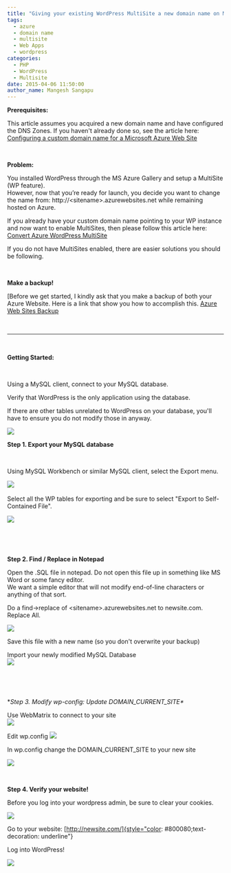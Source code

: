 ```yaml
---
title: "Giving your existing WordPress MultiSite a new domain name on Microsoft Azure"
tags:
  - azure
  - domain name
  - multisite
  - Web Apps
  - wordpress
categories:
  - PHP
  - WordPress
  - Multisite
date: 2015-04-06 11:50:00
author_name: Mangesh Sangapu
---
```


**Prerequisites:**

This article assumes you acquired a new domain name and have configured the DNS Zones.
If you haven't already done so, see the article here: [Configuring a custom domain name for a Microsoft Azure Web Site](http://blogs.msdn.com/b/brunoterkaly/archive/2014/03/24/configuring-a-custom-domain-name-for-a-microsoft-azure-web-sites.aspx)

 

**Problem:**

You installed WordPress through the MS Azure Gallery and setup a MultiSite (WP feature).\
However, now that you’re ready for launch, you decide you want to change the name from: http://\<sitename\>.azurewebsites.net while remaining hosted on Azure.

If you already have your custom domain name pointing to your WP instance and now want to enable MultiSites, then please follow this article here: [Convert Azure WordPress MultiSite](http://azure.microsoft.com/en-us/documentation/articles/web-sites-php-convert-wordpress-multisite/%20)

If you do not have MultiSites enabled, there are easier solutions you should be following.

 

**Make a backup!**

[Before we get started, I kindly ask that you make a backup of both your Azure Website. Here is a link that show you how to accomplish this. [Azure Web Sites Backup](http://azure.microsoft.com/en-us/documentation/articles/web-sites-backup/)

 

------------------------------------------------------------------------

 

**Getting Started:**

 

Using a MySQL client, connect to your MySQL database.

Verify that WordPress is the only application using the database.

If there are other tables unrelated to WordPress on your database, you'll have to ensure you do not modify those in anyway.

![](/media/2019/03/6835.wp_tables.png)

**Step 1. Export your MySQL database**

 

Using MySQL Workbench or similar MySQL client, select the Export menu.

![](/media/2019/03/2311.mysql_data_export.png)
 

Select all the WP tables for exporting and be sure to select "Export to Self-Contained File".

![](/media/2019/03/8814.mysql_start_export.png)

 

 

**Step 2. Find / Replace in Notepad**

Open the .SQL file in notepad. Do not open this file up in something like MS Word or some fancy editor.\
We want a simple editor that will not modify end-of-line characters or anything of that sort.

Do a find-\>replace of \<sitename\>.azurewebsites.net to newsite.com. Replace All.

![](/media/2019/03/6521.notepad_search_replace.png)

Save this file with a new name (so you don't overwrite your backup) 


Import your newly modified MySQL Database\
![](/media/2019/03/4762.mysql_data_import.png)

 

 

**Step 3. Modify wp-config: Update DOMAIN\_CURRENT\_SITE\**

Use WebMatrix to connect to your site\
![](/media/2019/03/7532.web_matrix.png)

Edit wp.config
![](/media/2019/03/3531.webmatrix_wpconfig.png)

In wp.config change the DOMAIN\_CURRENT\_SITE to your new site

![](/media/2019/03/6560.wp_config.png)

 

**Step 4. Verify your website!**

Before you log into your wordpress admin, be sure to clear your cookies.

![](/media/2019/03/3302.cookies.png)

Go to your website: [http://newsite.com/]{style="color: #800080;text-decoration: underline"}

Log into WordPress! 

![](/media/2019/03/2656.wp_dashboard.png)